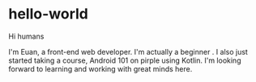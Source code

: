 # hello-world
Hi humans

I'm Euan, a front-end web developer. I'm actually a beginner .
I also just started taking a course, Android 101 on pirple using Kotlin.
I'm looking forward to learning and working with great minds here.
